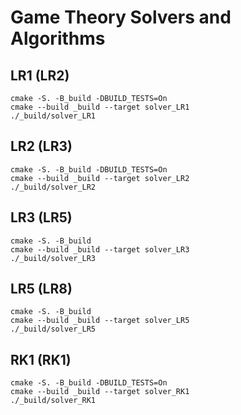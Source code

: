 # Game Theory Solvers and Algorithms

## LR1 (LR2)

```
cmake -S. -B_build -DBUILD_TESTS=On
cmake --build _build --target solver_LR1
./_build/solver_LR1
```

## LR2 (LR3)

```
cmake -S. -B_build -DBUILD_TESTS=On
cmake --build _build --target solver_LR2
./_build/solver_LR2
```

## LR3 (LR5)

```
cmake -S. -B_build
cmake --build _build --target solver_LR3
./_build/solver_LR3

```

## LR5 (LR8)

```
cmake -S. -B_build
cmake --build _build --target solver_LR5
./_build/solver_LR5

```
## RK1 (RK1)

```
cmake -S. -B_build -DBUILD_TESTS=On
cmake --build _build --target solver_RK1
./_build/solver_RK1
```
